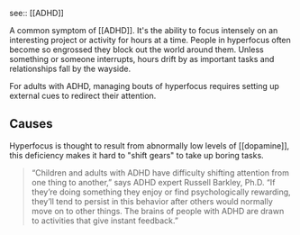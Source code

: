see:: [[ADHD]]

A common symptom of [[ADHD]]. It's the ability to focus intensely on an interesting project or activity for hours at a time. People in hyperfocus often become so engrossed they block out the world around them. Unless something or someone interrupts, hours drift by as important tasks and relationships fall by the wayside.

For adults with ADHD, managing bouts of hyperfocus requires setting up external cues to redirect their attention.

## Causes

Hyperfocus is thought to result from abnormally low levels of [[dopamine]], this deficiency makes it hard to "shift gears" to take up boring tasks.

> “Children and adults with ADHD have difficulty shifting attention from one thing to another,” says ADHD expert Russell Barkley, Ph.D. “If they’re doing something they enjoy or find psychologically rewarding, they’ll tend to persist in this behavior after others would normally move on to other things. The brains of people with ADHD are drawn to activities that give instant feedback.”
